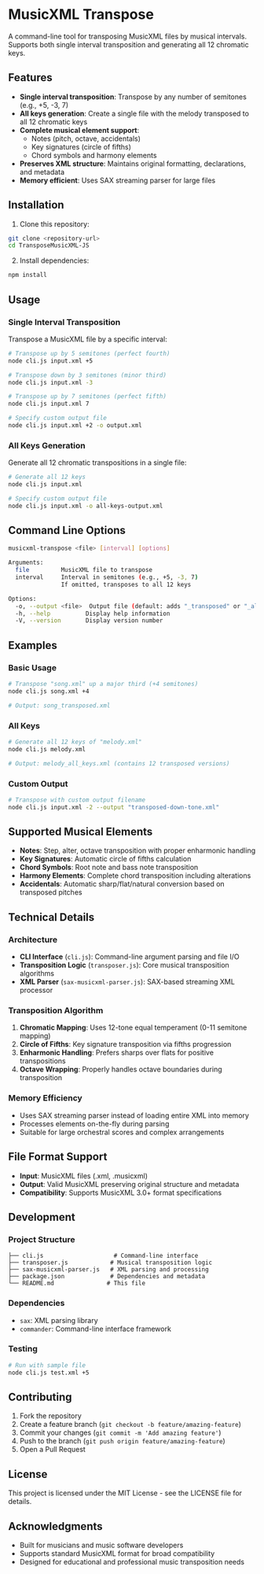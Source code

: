 # MusicXML Transpose

A command-line tool for transposing MusicXML files by musical intervals. Supports both single interval transposition and generating all 12 chromatic keys.

## Features

- **Single interval transposition**: Transpose by any number of semitones (e.g., +5, -3, 7)
- **All keys generation**: Create a single file with the melody transposed to all 12 chromatic keys
- **Complete musical element support**: 
  - Notes (pitch, octave, accidentals)
  - Key signatures (circle of fifths)
  - Chord symbols and harmony elements
- **Preserves XML structure**: Maintains original formatting, declarations, and metadata
- **Memory efficient**: Uses SAX streaming parser for large files

## Installation

1. Clone this repository:
```bash
git clone <repository-url>
cd TransposeMusicXML-JS
```

2. Install dependencies:
```bash
npm install
```

## Usage

### Single Interval Transposition

Transpose a MusicXML file by a specific interval:

```bash
# Transpose up by 5 semitones (perfect fourth)
node cli.js input.xml +5

# Transpose down by 3 semitones (minor third)
node cli.js input.xml -3

# Transpose up by 7 semitones (perfect fifth)
node cli.js input.xml 7

# Specify custom output file
node cli.js input.xml +2 -o output.xml
```

### All Keys Generation

Generate all 12 chromatic transpositions in a single file:

```bash
# Generate all 12 keys
node cli.js input.xml

# Specify custom output file
node cli.js input.xml -o all-keys-output.xml
```

## Command Line Options

```bash
musicxml-transpose <file> [interval] [options]

Arguments:
  file         MusicXML file to transpose
  interval     Interval in semitones (e.g., +5, -3, 7)
               If omitted, transposes to all 12 keys

Options:
  -o, --output <file>  Output file (default: adds "_transposed" or "_all_keys" suffix)
  -h, --help          Display help information
  -V, --version       Display version number
```

## Examples

### Basic Usage
```bash
# Transpose "song.xml" up a major third (+4 semitones)
node cli.js song.xml +4

# Output: song_transposed.xml
```

### All Keys
```bash
# Generate all 12 keys of "melody.xml"
node cli.js melody.xml

# Output: melody_all_keys.xml (contains 12 transposed versions)
```

### Custom Output
```bash
# Transpose with custom output filename
node cli.js input.xml -2 --output "transposed-down-tone.xml"
```

## Supported Musical Elements

- **Notes**: Step, alter, octave transposition with proper enharmonic handling
- **Key Signatures**: Automatic circle of fifths calculation
- **Chord Symbols**: Root note and bass note transposition
- **Harmony Elements**: Complete chord transposition including alterations
- **Accidentals**: Automatic sharp/flat/natural conversion based on transposed pitches

## Technical Details

### Architecture

- **CLI Interface** (`cli.js`): Command-line argument parsing and file I/O
- **Transposition Logic** (`transposer.js`): Core musical transposition algorithms
- **XML Parser** (`sax-musicxml-parser.js`): SAX-based streaming XML processor

### Transposition Algorithm

1. **Chromatic Mapping**: Uses 12-tone equal temperament (0-11 semitone mapping)
2. **Circle of Fifths**: Key signature transposition via fifths progression
3. **Enharmonic Handling**: Prefers sharps over flats for positive transpositions
4. **Octave Wrapping**: Properly handles octave boundaries during transposition

### Memory Efficiency

- Uses SAX streaming parser instead of loading entire XML into memory
- Processes elements on-the-fly during parsing
- Suitable for large orchestral scores and complex arrangements

## File Format Support

- **Input**: MusicXML files (.xml, .musicxml)
- **Output**: Valid MusicXML preserving original structure and metadata
- **Compatibility**: Supports MusicXML 3.0+ format specifications

## Development

### Project Structure
```
├── cli.js                    # Command-line interface
├── transposer.js            # Musical transposition logic
├── sax-musicxml-parser.js   # XML parsing and processing
├── package.json             # Dependencies and metadata
└── README.md               # This file
```

### Dependencies
- `sax`: XML parsing library
- `commander`: Command-line interface framework

### Testing
```bash
# Run with sample file
node cli.js test.xml +5
```

## Contributing

1. Fork the repository
2. Create a feature branch (`git checkout -b feature/amazing-feature`)
3. Commit your changes (`git commit -m 'Add amazing feature'`)
4. Push to the branch (`git push origin feature/amazing-feature`)
5. Open a Pull Request

## License

This project is licensed under the MIT License - see the LICENSE file for details.

## Acknowledgments

- Built for musicians and music software developers
- Supports standard MusicXML format for broad compatibility
- Designed for educational and professional music transposition needs